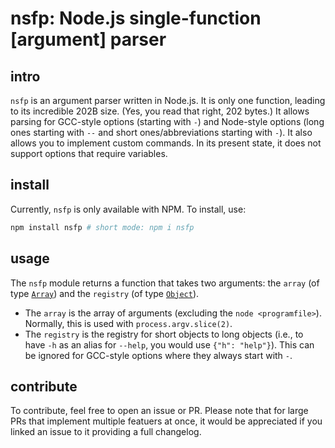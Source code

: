# nsfp: Node.js single-function [argument] parser

## intro

`nsfp` is an argument parser written in Node.js. It is only one function, leading to its incredible 202B size. (Yes, you read that right, 202 bytes.) It allows parsing for GCC-style options (starting with `-`) and Node-style options (long ones starting with `--` and short ones/abbreviations starting with `-`). It also allows you to implement custom commands. In its present state, it does not support options that require variables.

## install

Currently, `nsfp` is only available with NPM. To install, use:

```sh
npm install nsfp # short mode: npm i nsfp
```

## usage

The `nsfp` module returns a function that takes two arguments: the `array` (of type [`Array`](https://developer.mozilla.org/en-US/docs/Web/JavaScript/Reference/Global_Objects/Array)) and the `registry` (of type [`Object`](https://developer.mozilla.org/en-US/docs/Web/JavaScript/Reference/Global_Objects/Object)).

- The `array` is the array of arguments (excluding the `node <programfile>`). Normally, this is used with `process.argv.slice(2)`.
- The `registry` is the registry for short objects to long objects (i.e., to have `-h` as an alias for `--help`, you would use `{"h": "help"}`). This can be ignored for GCC-style options where they always start with `-`.

## contribute

To contribute, feel free to open an issue or PR. Please note that for large PRs that implement multiple featuers at once, it would be appreciated if you linked an issue to it providing a full changelog.
